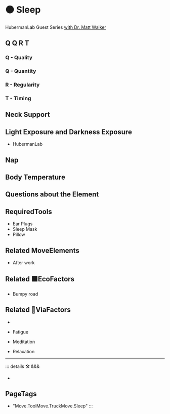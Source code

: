 # 🟠 <move>Sleep</move>

HubermanLab Guest Series [with Dr. Matt Walker](https://www.youtube.com/playlist?list=PLPNW_gerXa4OoypUEgZI7uouI12WZrxeS)

## Q Q R T

### Q - Quality

### Q - Quantity

### R - Regularity

### T - Timing

## Neck Support

## Light Exposure and Darkness Exposure

- HubermanLab

## Nap

## Body Temperature

## Questions about the Element

## RequiredTools

- Ear Plugs
- Sleep Mask
- Pillow

## Related <move>MoveElements</move>

- After work

## Related 🟩<eko>EcoFactors</eko>

- Bumpy road

## Related 🔻<via>ViaFactors</via>

-

- Fatigue
- Meditation
- Relaxation

---

<!-- =================================================== -->
<!-- =================================================== -->
<!-- =================================================== -->
<!-- =================================================== -->
<!-- =================================================== -->
::: details 🛠 <dev>&&&</dev>

-

<h2>PageTags</h2>

- "Move.ToolMove.TruckMove.Sleep"
:::
